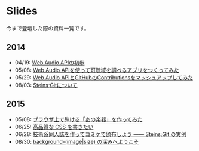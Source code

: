 Slides
============

今まで登壇した際の資料一覧です。

2014
------------

- 04/19: [Web Audio APIの初歩](http://www.slideshare.net/kubosho/web-audio-api-33705589)
- 05/08: [Web Audio APIを使って可聴域を調べるアプリをつくってみた](http://www.slideshare.net/kubosho/web-audio-api-34440311)
- 05/29: [Web Audio APIとGitHubのContributionsをマッシュアップしてみた](http://www.slideshare.net/kubosho/web-audio-apigithubcontributions)
- 08/03: [Steins;Gitについて](http://www.slideshare.net/kubosho/steinsgit)

2015
------------

- 05/08: [ブラウザ上で弾ける「あの楽器」を作ってみた](https://speakerdeck.com/kubosho/burauzashang-dedan-keru-afalsele-qi-wozuo-tutemita)
- 06/25: [高品質な CSS を書きたい](https://speakerdeck.com/kubosho/gao-pin-zhi-na-css-woshu-kitai)
- 06/28: [技術系同人誌を作ってコミケで頒布しよう ―― Steins;Git の実例](http://www.slideshare.net/kubosho/06-28howtomakethetechdoujinshi)
- 08/30: [background-(image|size) の深みへようこそ](http://www.slideshare.net/kubosho/backgroundimagesize)
